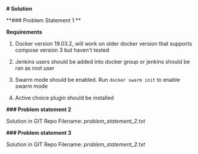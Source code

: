 **# Solution**

**### Problem Statement 1 **

**Requirements**
   1. Docker version 19.03.2, will work on older docker version that supports compose version 3 but haven't tested

   2. Jenkins users should be added into docker group or jenkins should be ran as root user

   3. Swarm mode should be enabled. Run ```docker swarm init``` to enable swarm mode

   4. Active choice plugin should be installed

**### Problem statement 2**

   Solution in GIT Repo
   Filename: *problem_statement_2.txt*

**### Problem statement 3**

   Solution in GIT Repo
   Filename: *problem_statement_2.txt*
